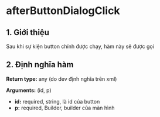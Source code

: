 # afterButtonDialogClick

## 1. Giới thiệu

Sau khi sự kiện button chính được chạy, hàm này sẽ được gọi

## 2. Định nghĩa hàm

**Return type:** any (do dev định nghĩa trên xml)

**Arguments:** (id, p)

* **id:** required, string, là id của button
* **p:**  required, Builder, builder của màn hình
